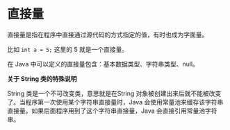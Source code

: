 # 直接量

直接量是指在程序中直接通过源代码的方式指定的值，有时也成为字面量。

比如 `int a = 5;` 这里的 5 就是一个直接量。

在 Java 中可以定义的直接量包含：基本数据类型、字符串类型、null。

**关于 String 类的特殊说明**

String 类是一个不可改变类，意思就是在String 对象被创建出来后就不能被改变了。当程序第一次使用某个字符串直接量时，Java 会使用常量池来缓存该字符串直接量。如果后面程序用到了这个字符串直接量，Java 会直接引用常量池字符串。

